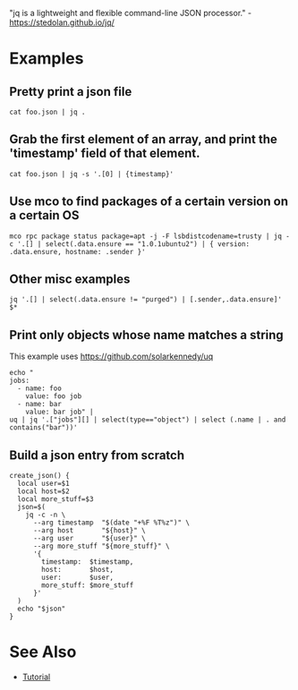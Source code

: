 "jq is a lightweight and flexible command-line JSON processor." - <https://stedolan.github.io/jq/>

# Examples

## Pretty print a json file

```
cat foo.json | jq .
```

## Grab the first element of an array, and print the 'timestamp' field of that element.

```
cat foo.json | jq -s '.[0] | {timestamp}'
```

## Use mco to find packages of a certain version on a certain OS

```
mco rpc package status package=apt -j -F lsbdistcodename=trusty | jq -c '.[] | select(.data.ensure == "1.0.1ubuntu2") | { version: .data.ensure, hostname: .sender }'
```

## Other misc examples

```
jq '.[] | select(.data.ensure != "purged") | [.sender,.data.ensure]' $*
```

## Print only objects whose name matches a string

This example uses <https://github.com/solarkennedy/uq>

```
echo "
jobs:
  - name: foo
    value: foo job
  - name: bar
    value: bar job" |
uq | jq '.["jobs"][] | select(type=="object") | select (.name | . and contains("bar"))'
```

## Build a json entry from scratch

```
create_json() {
  local user=$1
  local host=$2
  local more_stuff=$3
  json=$(
    jq -c -n \
      --arg timestamp  "$(date "+%F %T%z")" \
      --arg host       "${host}" \
      --arg user       "${user}" \
      --arg more_stuff "${more_stuff}" \
      '{
        timestamp:  $timestamp,
        host:       $host,
        user:       $user,
        more_stuff: $more_stuff
      }'
  )
  echo "$json"
}
```

# See Also

- [Tutorial](https://stedolan.github.io/jq/tutorial/)
